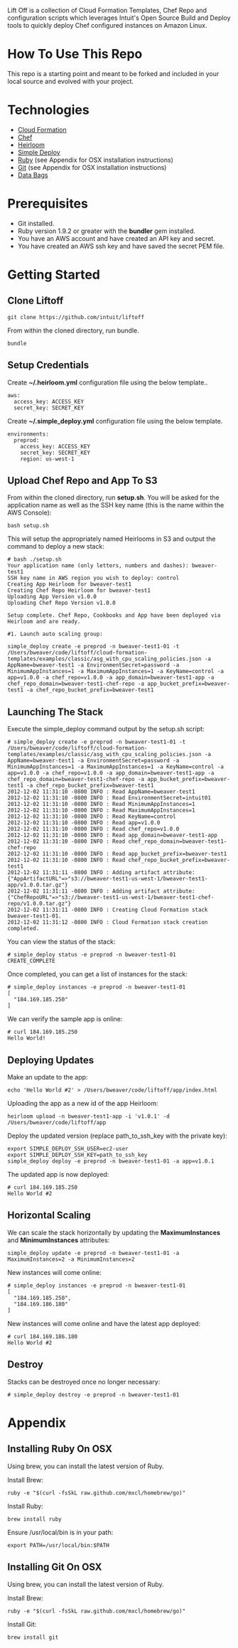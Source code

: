 Lift Off is a collection of Cloud Formation Templates, Chef Repo and configuration scripts which leverages Intuit's Open Source Build and Deploy tools to quickly deploy Chef configured instances on Amazon Linux.

How To Use This Repo
====================

This repo is a starting point and meant to be forked and included in your local source and evolved with your project.

Technologies
============

* [Cloud Formation](http://aws.amazon.com/cloudformation)
* [Chef](http://www.opscode.com/chef/)
* [Heirloom](https://github.com/intuit/heirloom)
* [Simple Deploy](https://github.com/intuit/simple_deploy)
* [Ruby](http://www.ruby-lang.org/en/) (see Appendix for OSX installation instructions)
* [Git](http://git-scm.com/) (see Appendix for OSX installation instructions)
* [Data Bags](http://wiki.opscode.com/display/chef/Data+Bags)

Prerequisites
=============
  
* Git installed.
* Ruby version 1.9.2 or greater with the **bundler** gem installed.
* You have an AWS account and have created an API key and secret.
* You have created an AWS ssh key and have saved the secret PEM file.

Getting Started
===============

Clone Liftoff
-------------

```
git clone https://github.com/intuit/liftoff
```

From within the cloned directory, run bundle.

```
bundle
```

Setup Credentials
-----------------

Create **~/.heirloom.yml** configuration file using the below template..

```
aws:
  access_key: ACCESS_KEY
  secret_key: SECRET_KEY
```

Create **~/.simple_deploy.yml** configuration file using the below template.

```
environments:
  preprod:
    access_key: ACCESS_KEY
    secret_key: SECRET_KEY
    region: us-west-1
```

Upload Chef Repo and App To S3
------------------------------

From within the cloned directory, run **setup.sh**. You will be asked for the application name as well as the SSH key name (this is the name within the AWS Console):

```
bash setup.sh
```

This will setup the appropriately named Heirlooms in S3 and output the command to deploy a new stack:

```
# bash ./setup.sh
Your application name (only letters, numbers and dashes): bweaver-test1
SSH key name in AWS region you wish to deploy: control
Creating App Heirloom for bweaver-test1
Creating Chef Repo Heirloom for bweaver-test1
Uploading App Version v1.0.0
Uploading Chef Repo Version v1.0.0

Setup complete. Chef Repo, Cookbooks and App have been deployed via Heirloom and are ready.

#1. Launch auto scaling group:

simple_deploy create -e preprod -n bweaver-test1-01 -t /Users/bweaver/code/liftoff/cloud-formation-templates/examples/classic/asg_with_cpu_scaling_policies.json -a AppName=bweaver-test1 -a EnvironmentSecret=password -a MinimumAppInstances=1 -a MaximumAppInstances=1 -a KeyName=control -a app=v1.0.0 -a chef_repo=v1.0.0 -a app_domain=bweaver-test1-app -a chef_repo_domain=bweaver-test1-chef-repo -a app_bucket_prefix=bweaver-test1 -a chef_repo_bucket_prefix=bweaver-test1
```

Launching The Stack
-------------------

Execute the simple_deploy command output by the setup.sh script:

```
# simple_deploy create -e preprod -n bweaver-test1-01 -t /Users/bweaver/code/liftoff/cloud-formation-templates/examples/classic/asg_with_cpu_scaling_policies.json -a AppName=bweaver-test1 -a EnvironmentSecret=password -a MinimumAppInstances=1 -a MaximumAppInstances=1 -a KeyName=control -a app=v1.0.0 -a chef_repo=v1.0.0 -a app_domain=bweaver-test1-app -a chef_repo_domain=bweaver-test1-chef-repo -a app_bucket_prefix=bweaver-test1 -a chef_repo_bucket_prefix=bweaver-test1
2012-12-02 11:31:10 -0800 INFO : Read AppName=bweaver-test1
2012-12-02 11:31:10 -0800 INFO : Read EnvironmentSecret=intuit01
2012-12-02 11:31:10 -0800 INFO : Read MinimumAppInstances=1
2012-12-02 11:31:10 -0800 INFO : Read MaximumAppInstances=1
2012-12-02 11:31:10 -0800 INFO : Read KeyName=control
2012-12-02 11:31:10 -0800 INFO : Read app=v1.0.0
2012-12-02 11:31:10 -0800 INFO : Read chef_repo=v1.0.0
2012-12-02 11:31:10 -0800 INFO : Read app_domain=bweaver-test1-app
2012-12-02 11:31:10 -0800 INFO : Read chef_repo_domain=bweaver-test1-chef-repo
2012-12-02 11:31:10 -0800 INFO : Read app_bucket_prefix=bweaver-test1
2012-12-02 11:31:10 -0800 INFO : Read chef_repo_bucket_prefix=bweaver-test1
2012-12-02 11:31:11 -0800 INFO : Adding artifact attribute: {"AppArtifactURL"=>"s3://bweaver-test1-us-west-1/bweaver-test1-app/v1.0.0.tar.gz"}
2012-12-02 11:31:11 -0800 INFO : Adding artifact attribute: {"ChefRepoURL"=>"s3://bweaver-test1-us-west-1/bweaver-test1-chef-repo/v1.0.0.tar.gz"}
2012-12-02 11:31:11 -0800 INFO : Creating Cloud Formation stack bweaver-test1-01.
2012-12-02 11:31:12 -0800 INFO : Cloud Formation stack creation completed.
```

You can view the status of the stack:

```
# simple_deploy status -e preprod -n bweaver-test1-01
CREATE_COMPLETE
```

Once completed, you can get a list of instances for the stack:

```
# simple_deploy instances -e preprod -n bweaver-test1-01
[
  "184.169.185.250"
]
```

We can verify the sample app is online:

```
# curl 184.169.185.250
Hello World!
```

Deploying Updates
-----------------

Make an update to the app:

```
echo 'Hello World #2' > /Users/bweaver/code/liftoff/app/index.html
```

Uploading the app as a new id of the app Heirloom:

```
heirloom upload -n bweaver-test1-app -i 'v1.0.1' -d /Users/bweaver/code/liftoff/app
```

Deploy the updated version (replace path_to_ssh_key with the private key):

```
export SIMPLE_DEPLOY_SSH_USER=ec2-user
export SIMPLE_DEPLOY_SSH_KEY=path_to_ssh_key
simple_deploy deploy -e preprod -n bweaver-test1-01 -a app=v1.0.1
```

The updated app is now deployed:

```
# curl 184.169.185.250
Hello World #2
```

Horizontal Scaling
------------------

We can scale the stack horizontally by updating the **MaximumInstances** and **MinimumInstances** attributes:

```
simple_deploy update -e preprod -n bweaver-test1-01 -a MaximumInstances=2 -a MinimumInstances=2
```

New instances will come online:

```
# simple_deploy instances -e preprod -n bweaver-test1-01
[
  "184.169.185.250",
  "184.169.186.180"
]
```

New instances will come online and have the latest app deployed:

```
# curl 184.169.186.180
Hello World #2
```

Destroy
-------

Stacks can be destroyed once no longer necessary:

```
# simple_deploy destroy -e preprod -n bweaver-test1-01
```

Appendix
========

Installing Ruby On OSX
----------------------

Using brew, you can install the latest version of Ruby.

Install Brew:

```
ruby -e "$(curl -fsSkL raw.github.com/mxcl/homebrew/go)"
```

Install Ruby:

```
brew install ruby
```

Ensure /usr/local/bin is in your path:

```
export PATH=/usr/local/bin:$PATH
```

Installing Git On OSX
---------------------

Using brew, you can install the latest version of Ruby.

Install Brew:

```
ruby -e "$(curl -fsSkL raw.github.com/mxcl/homebrew/go)"
```

Install Git:

```
brew install git
```

